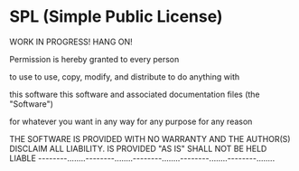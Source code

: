 # SPL (Simple Public License)

WORK IN PROGRESS! HANG ON!

Permission is hereby granted
to every person

to use
to use, copy, modify, and distribute
to do anything with

this software
this software and associated documentation files (the "Software")

for whatever you want
in any way
for any purpose
for any reason

THE SOFTWARE IS PROVIDED WITH NO WARRANTY AND THE AUTHOR(S) DISCLAIM ALL LIABILITY.
IS PROVIDED "AS IS"
SHALL NOT BE HELD LIABLE
--------........--------........--------........--------........--------........
